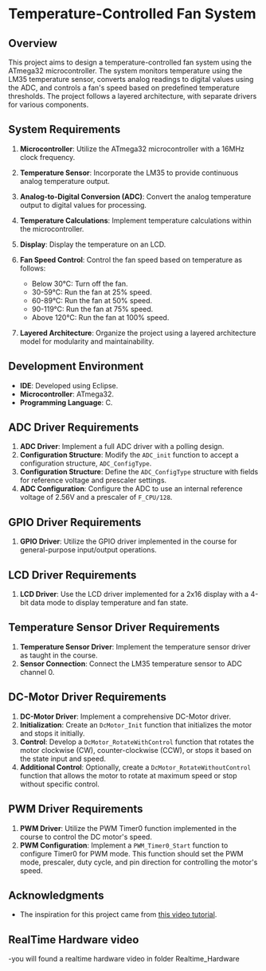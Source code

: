 # Temperature-Controlled Fan System

## Overview
This project aims to design a temperature-controlled fan system using the ATmega32 microcontroller. The system monitors temperature using the LM35 temperature sensor, converts analog readings to digital values using the ADC, and controls a fan's speed based on predefined temperature thresholds. The project follows a layered architecture, with separate drivers for various components.

## System Requirements
1. **Microcontroller**: Utilize the ATmega32 microcontroller with a 16MHz clock frequency.
2. **Temperature Sensor**: Incorporate the LM35 to provide continuous analog temperature output.
3. **Analog-to-Digital Conversion (ADC)**: Convert the analog temperature output to digital values for processing.
4. **Temperature Calculations**: Implement temperature calculations within the microcontroller.
5. **Display**: Display the temperature on an LCD.
6. **Fan Speed Control**: Control the fan speed based on temperature as follows:
   - Below 30°C: Turn off the fan.
   - 30-59°C: Run the fan at 25% speed.
   - 60-89°C: Run the fan at 50% speed.
   - 90-119°C: Run the fan at 75% speed.
   - Above 120°C: Run the fan at 100% speed.

7. **Layered Architecture**: Organize the project using a layered architecture model for modularity and maintainability.

## Development Environment
- **IDE**: Developed using Eclipse.
- **Microcontroller**: ATmega32.
- **Programming Language**: C.

## ADC Driver Requirements
1. **ADC Driver**: Implement a full ADC driver with a polling design.
2. **Configuration Structure**: Modify the `ADC_init` function to accept a configuration structure, `ADC_ConfigType`.
3. **Configuration Structure**: Define the `ADC_ConfigType` structure with fields for reference voltage and prescaler settings.
4. **ADC Configuration**: Configure the ADC to use an internal reference voltage of 2.56V and a prescaler of `F_CPU/128`.

## GPIO Driver Requirements
1. **GPIO Driver**: Utilize the GPIO driver implemented in the course for general-purpose input/output operations.

## LCD Driver Requirements
1. **LCD Driver**: Use the LCD driver implemented for a 2x16 display with a 4-bit data mode to display temperature and fan state.

## Temperature Sensor Driver Requirements
1. **Temperature Sensor Driver**: Implement the temperature sensor driver as taught in the course.
2. **Sensor Connection**: Connect the LM35 temperature sensor to ADC channel 0.

## DC-Motor Driver Requirements
1. **DC-Motor Driver**: Implement a comprehensive DC-Motor driver.
2. **Initialization**: Create an `DcMotor_Init` function that initializes the motor and stops it initially.
3. **Control**: Develop a `DcMotor_RotateWithControl` function that rotates the motor clockwise (CW), counter-clockwise (CCW), or stops it based on the state input and speed.
4. **Additional Control**: Optionally, create a `DcMotor_RotateWithoutControl` function that allows the motor to rotate at maximum speed or stop without specific control.

## PWM Driver Requirements
1. **PWM Driver**: Utilize the PWM Timer0 function implemented in the course to control the DC motor's speed.
2. **PWM Configuration**: Implement a `PWM_Timer0_Start` function to configure Timer0 for PWM mode. This function should set the PWM mode, prescaler, duty cycle, and pin direction for controlling the motor's speed.

## Acknowledgments
- The inspiration for this project came from [this video tutorial](https://youtu.be/RFQGjcikfK4).
## RealTime Hardware video
-you will found a realtime hardware video in folder Realtime_Hardware
